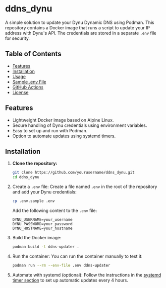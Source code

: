 # ddns_dynu

A simple solution to update your Dynu Dynamic DNS using Podman. This repository contains a Docker image that runs a script to update your IP address with Dynu's API. The credentials are stored in a separate `.env` file for security.

## Table of Contents

- [Features](#features)
- [Installation](#installation)
- [Usage](#usage)
- [Sample .env File](#sample-env-file)
- [GitHub Actions](#github-actions)
- [License](#license)

## Features

- Lightweight Docker image based on Alpine Linux.
- Secure handling of Dynu credentials using environment variables.
- Easy to set up and run with Podman.
- Option to automate updates using systemd timers.

## Installation

1. **Clone the repository:**

   ```bash
   git clone https://github.com/yourusername/ddns_dynu.git
   cd ddns_dynu
   ```
2. Create a `.env` file: Create a file named `.env` in the root of the repository and add your Dynu credentials:

   ```bash
   cp .env.sample .env
   ```
   Add the following content to the `.env` file:
   ```env
   DYNU_USERNAME=your_username
   DYNU_PASSWORD=your_password
   DYNU_HOSTNAME=your_hostname
   ```
3. Build the Docker image:
   ```bash
   podman build -t ddns-updater .
   ```
4. Run the container: You can run the container manually to test it:
   ```bash
   podman run --rm --env-file .env ddns-updater
   ```
5. Automate with systemd (optional): Follow the instructions in the [systemd timer section](https://duckduckgo.com/?q=DuckDuckGo+AI+Chat&ia=chat&duckai=1#systemd-timer) to set up automatic updates every 4 hours.
